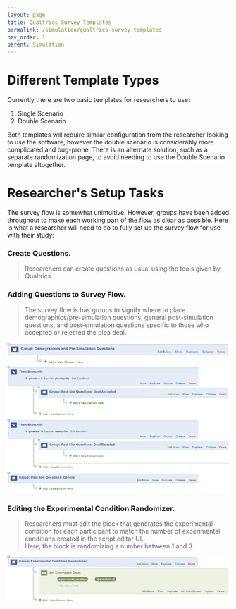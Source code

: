 ```yaml
---
layout: page
title: Qualtrics Survey Templates
permalink: /simulation/qualtrics-survey-templates
nav_order: 1
parent: Simulation
---
```

# Different Template Types

Currently there are two basic templates for researchers to use:

1. Single Scenario
2. Double Scenario

Both templates will require similar configuration from the researcher looking to use the software, however the double scenario is considerably more complicated and bug-prone. There is an alternate solution, such as a separate randomization page, to avoid needing to use the Double Scenario template altogether.

# Researcher's Setup Tasks

The survey flow is somewhat unintuitive. However, groups have been added throughout to make each working part of the flow as clear as possible. Here is what a researcher will need to do to fully set up the survey flow for use with their study:

### Create Questions.
>Researchers can create questions as usual using the tools given by Qualtrics.

### Adding Questions to Survey Flow.
>The survey flow is has groups to signify where to place demographics/pre-simulation questions, general post-simulation questions, and post-simulation questions specific to those who accepted or rejected the plea deal.

<img src="/img/survey1.png" align="center" alt="Pre-Simulation Question Block">
<img src="/img/survey2.png" align="center" alt="Post-Simulation Question Block">

### Editing the Experimental Condition Randomizer.
>Researchers must edit the block that generates the experimental condition for each participant to match the number of experimental conditions created in the script editor UI.<br>
>Here, the block is randomizing a number between 1 and 3.

<img src="/img/survey3.png" align="center" alt="Experimental Condition Generator">
